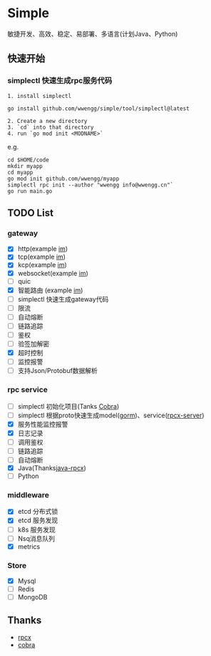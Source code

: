 # Simple
敏捷开发、高效、稳定、易部署、多语言(计划Java、Python)

## 快速开始

### simplectl 快速生成rpc服务代码
    1. install simplectl
```
go install github.com/wwengg/simple/tool/simplectl@latest
```

    2. Create a new directory
    3. `cd` into that directory
    4. run `go mod init <MODNAME>`

e.g.
```
cd $HOME/code 
mkdir myapp
cd myapp
go mod init github.com/wwengg/myapp
simplectl rpc init --author "wwengg info@wwengg.cn"`
go run main.go
```

## TODO List

### gateway
- [x] http(example [im](https://github.com/wwengg/im))
- [x] tcp(example [im](https://github.com/wwengg/im))
- [x] kcp(example [im](https://github.com/wwengg/im))
- [x] websocket(example [im](https://github.com/wwengg/im))
- [ ] quic
- [x] 智能路由 (example [im](https://github.com/wwengg/im))
- [ ] simplectl 快速生成gateway代码
- [ ] 限流
- [ ] 自动熔断
- [ ] 链路追踪
- [ ] 鉴权
- [ ] 验签加解密
- [x] 超时控制
- [ ] 监控报警
- [ ] 支持Json/Protobuf数据解析
 
### rpc service
- [ ] simplectl 初始化项目(Tanks [Cobra](https://https://github.com/spf13/cobra))
- [ ] simplectl 根据proto快速生成model([gorm](https://github.com/go-gorm/gorm))、service([rpcx-server](https://github.com/smallnest/rpcx))
- [x] 服务性能监控报警
- [x] 日志记录
- [ ] 调用鉴权
- [ ] 链路追踪
- [ ] 自动熔断
- [x] Java(Thanks[java-rpcx](https://github.com/smallnest/rpcx-java))
- [ ] Python

### middleware
- [x] etcd 分布式锁
- [x] etcd 服务发现
- [ ] k8s 服务发现
- [ ] Nsq消息队列
- [x] metrics

### Store
- [x] Mysql
- [ ] Redis
- [ ] MongoDB

## Thanks
- [rpcx](https://github.com/smallnest/rpcx)
- [cobra](https://https://github.com/spf13/cobra)
